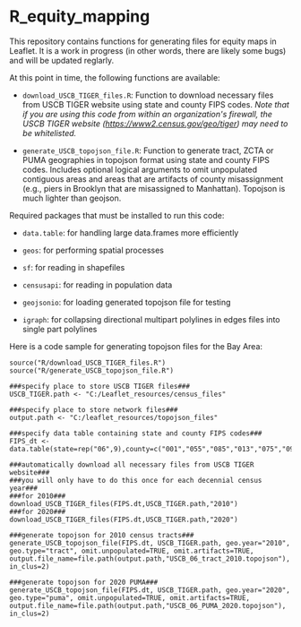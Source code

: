 # R_equity_mapping
This repository contains functions for generating files for equity maps in Leaflet.  It is a work in progress (in other words, there are likely some bugs) and will be updated reglarly. 

At this point in time, the following functions are available:

* ```download_USCB_TIGER_files.R```: Function to download necessary files from USCB TIGER website using state and county FIPS codes. *Note that if you are using this code from within an organization's firewall, the USCB TIGER website (https://www2.census.gov/geo/tiger) may need to be whitelisted.*

* ```generate_USCB_topojson_file.R```: Function to generate tract, ZCTA or PUMA geographies in topojson format using state and county FIPS codes. Includes optional logical arguments to omit unpopulated contiguous areas and areas that are artifacts of county misassignment (e.g., piers in Brooklyn that are misassigned to Manhattan). Topojson is much lighter than geojson.


Required packages that must be installed to run this code:

* ```data.table```: for handling large data.frames more efficiently

* ```geos```: for performing spatial processes

* ```sf```: for reading in shapefiles 

* ```censusapi```: for reading in population data

* ```geojsonio```: for loading generated topojson file for testing
 
* ```igraph```: for collapsing directional multipart polylines in edges files into single part polylines


          
          
Here is a code sample for generating topojson files for the Bay Area:
```
source("R/download_USCB_TIGER_files.R")
source("R/generate_USCB_topojson_file.R")

###specify place to store USCB TIGER files###
USCB_TIGER.path <- "C:/Leaflet_resources/census_files"

###specify place to store network files###
output.path <- "C:/leaflet_resources/topojson_files"

###specify data table containing state and county FIPS codes###
FIPS_dt <- data.table(state=rep("06",9),county=c("001","055","085","013","075","095","041","081","097"))

###automatically download all necessary files from USCB TIGER website###
###you will only have to do this once for each decennial census year###
###for 2010###
download_USCB_TIGER_files(FIPS.dt,USCB_TIGER.path,"2010") 
###for 2020###
download_USCB_TIGER_files(FIPS.dt,USCB_TIGER.path,"2020")

###generate topojson for 2010 census tracts###
generate_USCB_topojson_file(FIPS.dt, USCB_TIGER.path, geo.year="2010", geo.type="tract", omit.unpopulated=TRUE, omit.artifacts=TRUE, output.file_name=file.path(output.path,"USCB_06_tract_2010.topojson"), in_clus=2)

###generate topojson for 2020 PUMA###
generate_USCB_topojson_file(FIPS.dt, USCB_TIGER.path, geo.year="2020", geo.type="puma", omit.unpopulated=TRUE, omit.artifacts=TRUE, output.file_name=file.path(output.path,"USCB_06_PUMA_2020.topojson"), in_clus=2)


